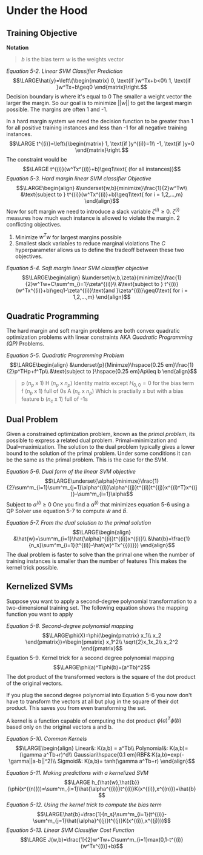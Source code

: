 # Under the Hood
## Training Objective
**Notation**
> $b$ is the bias term
> $w$ is the weights vector

*Equation 5-2. Linear SVM Classifier Prediction*
$$\LARGE\hat{y}=\left\{\begin{matrix}
0, \text{if }w^Tx+b<0\\ 
1, \text{if }w^Tx+b\geq0
\end{matrix}\right.$$
Decision boundary is where it's equal to 0
The smaller a weight vector the larger the margin. So our goal is to minimize $||w||$ to get the largest margin possible. The margins are often 1 and -1.

In a hard margin system we need the decision function to be greater than 1 for all positive training instances and less than -1 for all negative training instances. 
$$\LARGE t^{(i)}=\left\{\begin{matrix}
1, \text{if }y^{(i)}=1\\ 
-1, \text{if }y=0
\end{matrix}\right.$$
The constraint would be
$$\LARGE t^{(i)}(w^Tx^{(i)}+b)\geq1\text{ (for all instances)}$$
*Equation 5-3. Hard margin linear SVM classifier Objective*
$$\LARGE\begin{align}
&\underset{w,b}{minimize}\frac{1}{2}w^Tw\\
&\text{subject to } t^{(i)}(w^Tx^{(i)}+b)\geq1\text{ for i = 1,2,...,m}
\end{align}$$
Now for soft margin we need to introduce a slack variable $\zeta^{(i)}\geq0$. $\zeta^{(i)}$ measures how much each instance is allowed to violate the margin. 2 conflicting objectives.
1. Minimize $w^Tw$ for largest margins possible
2. Smallest slack variables to reduce marginal violations
The $C$ hyperparameter allows us to define the tradeoff between these two objectives. 

*Equation 5-4. Soft margin linear SVM classifier objective*
$$\LARGE\begin{align}
&\underset{w,b,\zeta}{minimize}\frac{1}{2}w^Tw+C\sum^m_{i=1}\zeta^{(i)}\\
&\text{subject to } t^{(i)}(w^Tx^{(i)}+b)\geq1-\zeta^{(i)}\text{and }\zeta^{(i)}\geq0\text{ for i = 1,2,...,m}
\end{align}$$
## Quadratic Programming
The hard margin and soft margin problems are both convex quadratic optimization problems with linear constraints AKA *Quadratic Programming (QP)* Problems. 

*Equation 5-5. Quadratic Programming Problem*
$$\LARGE\begin{align}
&\underset{p}{Minimze}\hspace{0.25 em}\frac{1}{2}p^THp+f^Tp\\
&\text{subject to }\hspace{0.25 em}Ap\leq b
\end{align}$$
> p ($n_p$ x $1$)
> H ($n_p$ x $n_p$) Identity matrix except $H_{0,0}=0$ for the bias term
> f ($n_p$ x $1$) full of 0s
> A ($n_c$ x $n_p$) Which is practially x but with a bias feature
> b ($n_c$ x $1$) full of -1s

## Dual Problem
Given a constrained optimization problem, known as the *primal problem*, its possible to express a related dual problem. Primal=minimization and Dual=maximization. The solution to the dual problem typically gives a lower bound to the solution of the primal problem. Under some conditions it can be the same as the primal problem. This is the case for the SVM. 

*Equation 5-6. Dual form of the linear SVM objective*
$$\LARGE\underset{\alpha}{minimze}\frac{1}{2}\sum^m_{i=1}\sum^m_{j=1}\alpha^{(i)}\alpha^{(j)}t^{(i)}t^{(j)}x^{(i)^T}x^{(j)}-\sum^m_{i=1}\alpha$$
Subject to $\alpha^{(i)}\geq0$
One you find a $\alpha^{(i)}$ that minimizes equation 5-6 using a QP Solver use equation 5-7 to compute $\hat{w}$ and $\hat{b}$. 

*Equation 5-7. From the dual solution to the primal solution*
$$\LARGE\begin{align}
&\hat{w}=\sum^m_{i=1}\hat{\alpha}^{(i)}t^{(i)}x^{(i)}\\
&\hat{b}=\frac{1}{n_s}\sum^m_{i=1}(t^{(i)}-\hat{w}^Tx^{{(i)}})
\end{align}$$
The dual problem is faster to solve than the primal one when the number of training instances is smaller than the number of features This makes the kernel trick possible.

## Kernelized SVMs
Suppose you want to apply a second-degree polynomial transformation to a two-dimensional training set. The following equation shows the mapping function you want to apply

*Equation 5-8. Second-degree polynomial mapping*
$$\LARGE\phi(X)=\phi(\begin{pmatrix}
x_1\\ 
x_2
\end{pmatrix})=\begin{pmatrix}
x_1^2\\ 
\sqrt{2}x_1x_2\\
x_2^2
\end{pmatrix}$$
Equation 5-9. Kernel trick for a second degree polynomial mapping
$$\LARGE\phi(a)^T\phi(b)=(a^Tb)^2$$
The dot product of the transformed vectors is the square of the dot product of the original vectors. 

If you plug the second degree polynomial into Equation 5-6 you now don't have to transform the vectors at all but plug in the square of their dot product. This saves you from even transforming the set.

A kernel is a function capable of computing the dot product $\phi(a)^T\phi(b)$ based only on the original vectors a and b.

*Equation 5-10. Common Kernels*
$$\LARGE\begin{align}
Linear&: K(a,b) = a^Tb\\
Polynomial&: K(a,b)=(\gamma a^Tb+r)^d\\
Gaussian\hspace{0.1 em}RBF&:K(a,b)=exp(-\gamma||a-b||^2)\\
Sigmoid&: K(a,b)= tanh(\gamma a^Tb+r)
\end{align}$$

*Equation 5-11. Making predictions with a kernelized SVM*
$$\LARGE h_{\hat{w},\hat{b}}(\phi(x^{(n)}))=\sum^m_{i=1}\hat{\alpha^{(i)}}t^{(i)}K(x^{(i)},x^{(n)})+\hat{b}$$
*Equation 5-12. Using the kernel trick to compute the bias term*
$$\LARGE\hat{b}=\frac{1}{n_s}\sum^m_{i=1}(t^{(i)}-\sum^m_{j=1}\hat{\alpha}^{(j)}t^{(j)}K(x^{(i)},x^{(j)}))$$
*Equation 5-13. Linear SVM Classifier Cost Function*
$$\LARGE J(w,b)=\frac{1}{2}w^Tw+C\sum^m_{i=1}max(0,1-t^{(i)}(w^Tx^{(i)}+b)$$
